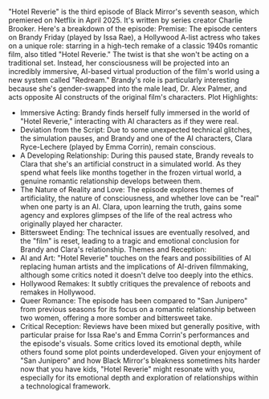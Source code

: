 "Hotel Reverie" is the third episode of Black Mirror's seventh season, which premiered on Netflix in April 2025. It's written by series creator Charlie Brooker.
Here's a breakdown of the episode:
Premise:
The episode centers on Brandy Friday (played by Issa Rae), a Hollywood A-list actress who takes on a unique role: starring in a high-tech remake of a classic 1940s romantic film, also titled "Hotel Reverie." The twist is that she won't be acting on a traditional set. Instead, her consciousness will be projected into an incredibly immersive, AI-based virtual production of the film's world using a new system called "Redream."
Brandy's role is particularly interesting because she's gender-swapped into the male lead, Dr. Alex Palmer, and acts opposite AI constructs of the original film's characters.
Plot Highlights:
 * Immersive Acting: Brandy finds herself fully immersed in the world of "Hotel Reverie," interacting with AI characters as if they were real.
 * Deviation from the Script: Due to some unexpected technical glitches, the simulation pauses, and Brandy and one of the AI characters, Clara Ryce-Lechere (played by Emma Corrin), remain conscious.
 * A Developing Relationship: During this paused state, Brandy reveals to Clara that she's an artificial construct in a simulated world. As they spend what feels like months together in the frozen virtual world, a genuine romantic relationship develops between them.
 * The Nature of Reality and Love: The episode explores themes of artificiality, the nature of consciousness, and whether love can be "real" when one party is an AI. Clara, upon learning the truth, gains some agency and explores glimpses of the life of the real actress who originally played her character.
 * Bittersweet Ending: The technical issues are eventually resolved, and the "film" is reset, leading to a tragic and emotional conclusion for Brandy and Clara's relationship.
Themes and Reception:
 * AI and Art: "Hotel Reverie" touches on the fears and possibilities of AI replacing human artists and the implications of AI-driven filmmaking, although some critics noted it doesn't delve too deeply into the ethics.
 * Hollywood Remakes: It subtly critiques the prevalence of reboots and remakes in Hollywood.
 * Queer Romance: The episode has been compared to "San Junipero" from previous seasons for its focus on a romantic relationship between two women, offering a more somber and bittersweet take.
 * Critical Reception: Reviews have been mixed but generally positive, with particular praise for Issa Rae's and Emma Corrin's performances and the episode's visuals. Some critics loved its emotional depth, while others found some plot points underdeveloped.
Given your enjoyment of "San Junipero" and how Black Mirror's bleakness sometimes hits harder now that you have kids, "Hotel Reverie" might resonate with you, especially for its emotional depth and exploration of relationships within a technological framework.
